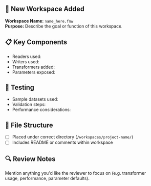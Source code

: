 ## 🚀 New Workspace Added

**Workspace Name:** `name_here.fmw`  
**Purpose:** Describe the goal or function of this workspace.

## 📋 Key Components

- Readers used:
- Writers used:
- Transformers added:
- Parameters exposed:

## 🧪 Testing

- Sample datasets used:
- Validation steps:
- Performance considerations:

## 📁 File Structure

- [ ] Placed under correct directory (`/workspaces/project-name/`)
- [ ] Includes README or comments within workspace

## 🔍 Review Notes

Mention anything you'd like the reviewer to focus on (e.g. transformer usage, performance, parameter defaults).
